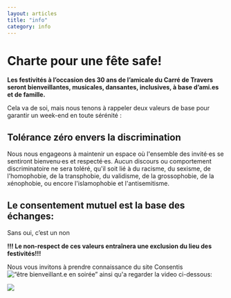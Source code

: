 ```yaml
---
layout: articles
title: "info"
category: info
---
```


# Charte pour une fête safe!

**Les festivités à l’occasion des 30 ans de l’amicale du Carré de Travers seront bienveillantes, musicales, dansantes, inclusives, à base d’ami.es et de famille.**

Cela va de soi, mais nous tenons à rappeler deux valeurs de base pour garantir un week-end en toute sérénité : 

## Tolérance zéro envers la discrimination
Nous nous engageons à maintenir un espace où l'ensemble des invité·es se sentiront bienvenu·es et respecté·es. Aucun discours ou comportement discriminatoire ne sera toléré, qu'il soit lié à du racisme, du sexisme, de l'homophobie, de la transphobie, du validisme, de la grossophobie, de la xénophobie, ou encore l'islamophobie et l'antisemitisme.

## Le consentement mutuel est la base des échanges: 

Sans oui, c’est un non


**!!! Le non-respect de ces valeurs entraînera une exclusion du lieu des festivités!!!**

Nous vous invitons à prendre connaissance du site Consentis ![“être bienveillant.e en soirée”](https://www.consentis.info/etre-bienveillant-e-en-soiree/) ainsi qu'a regarder la video ci-dessous: 


![](https://youtu.be/sRZNxOkvgZE?si=zNRqoXXFN0e23uGS) 

